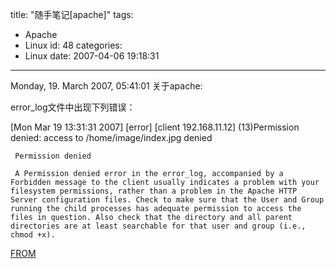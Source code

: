 title: "随手笔记[apache]"
tags:
  - Apache
  - Linux
id: 48
categories:
  - Linux
date: 2007-04-06 19:18:31
---

Monday, 19\. March 2007, 05:41:01
关于apache:

error_log文件中出现下列错误：

[Mon Mar 19 13:31:31 2007] [error] [client 192.168.11.12] (13)Permission denied: access to /home/image/index.jpg denied

     Permission denied
     
     A Permission denied error in the error_log, accompanied by a Forbidden message to the client usually indicates a problem with your filesystem permissions, rather than a problem in the Apache HTTP Server configuration files. Check to make sure that the User and Group running the child processes has adequate permission to access the files in question. Also check that the directory and all parent directories are at least searchable for that user and group (i.e., chmod +x).

[FROM](httpd.apache.org/docs/2.2/faq/error.html)
